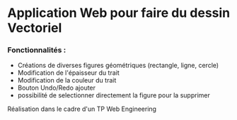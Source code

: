 <h1> Application Web pour faire du dessin Vectoriel </h1>

<h3>Fonctionnalités :</h3>
<ul>
    <li> Créations de diverses figures géométriques (rectangle, ligne, cercle)</li>
    <li> Modification de l'épaisseur du trait </li>
    <li> Modification de la couleur du trait </li>
    <li> Bouton Undo/Redo ajouter</li>
    <li> possibilité de selectionner directement la figure pour la supprimer </li>
</ul>

Réalisation dans le cadre d'un TP Web Engineering
